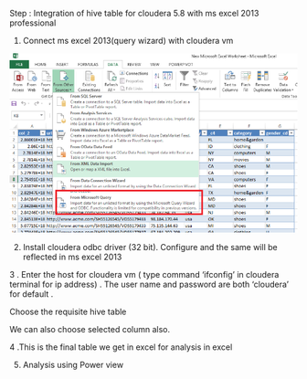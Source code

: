 Step : Integration of hive table for cloudera 5.8 with ms excel 2013 professional 

1.	Connect ms excel 2013(query wizard) with cloudera  vm 

![ScreenShot](https://github.com/rohan22sri/Hadoop/blob/master/cloudera%205.8%20hive%20and%20ms%20excel%20integration/media/image1.png)




 


2.	Install cloudera odbc driver (32 bit). Configure and the same will be reflected in ms excel 2013

 

3 .  Enter the host  for cloudera  vm ( type command ‘ifconfig’  in cloudera terminal for ip address) . The user name and password  are both ‘cloudera’ for default .

 
Choose the requisite hive table 
 

We can also choose selected column also.

 


 

 


 


 



4	.This is the final table we get in excel for  analysis in excel
 


5. Analysis using Power view



 


 


